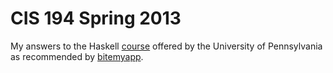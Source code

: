 # CIS 194 Spring 2013

My answers to the Haskell [course](http://www.cis.upenn.edu/~cis194/spring13/) offered by the University of Pennsylvania as recommended by [bitemyapp](https://github.com/bitemyapp/learnhaskell/blob/master/README.md).